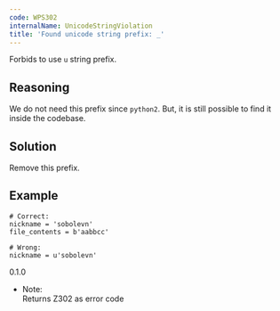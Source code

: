 ```yaml
---
code: WPS302
internalName: UnicodeStringViolation
title: 'Found unicode string prefix: _'
---
```


Forbids to use `u` string prefix.

## Reasoning
We do not need this prefix since `python2`. But, it is still
possible to find it inside the codebase.

## Solution
Remove this prefix.

## Example

    # Correct:
    nickname = 'sobolevn'
    file_contents = b'aabbcc'
    
    # Wrong:
    nickname = u'sobolevn'

<div class="versionadded">

0.1.0

</div>

  - Note:  
    Returns Z302 as error code